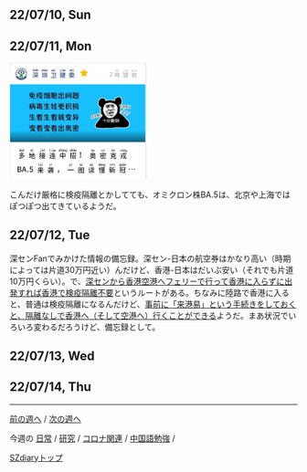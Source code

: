 ## 22/07/10, Sun


## 22/07/11, Mon

<img src="https://github.com/akita11/SZdiary/blob/main/diary/photo/2022-07-11_20.48.37.jpg" width="240px">

こんだけ厳格に検疫隔離とかしてても、オミクロン株BA.5は、北京や上海ではぽつぽつ出てきているようだ。


## 22/07/12, Tue

深センFanでみかけた情報の備忘録。深セン-日本の航空券はかなり高い（時期によっては片道30万円近い）んだけど、香港-日本はだいぶ安い（それでも片道10万円くらい）。で、[深センから香港空港へフェリーで行って香港に入らずに出発すれば香港で検疫隔離不要](https://www.shenzhen-fan.com/2021-08-06-new-information-of-shekou-to-hk-airport-ferry/)というルートがある。ちなみに陸路で香港に入ると、普通は検疫隔離になるんだけど、[事前に「来港易」という手続きをしておくと、隔離なしで香港へ（そして空港へ）行くことができる](https://www.shenzhen-fan.com/news-2021-09-17-how-to-use-come2hk-scheme/)ようだ。まあ状況でいろいろ変わるだろうけど、備忘録として。


## 22/07/13, Wed


## 22/07/14, Thu

***

[前の週へ](2207-1.md) /
[次の週へ](2207-3.md)

今週の
[日常](../diary/2207-2.md) /
[研究](../research/2207-2.md) /
[コロナ関連](../covid19/2207-2.md) / 
[中国語勉強](../chinese/2207-2.md) / 

[SZdiaryトップ](../../README.md)
